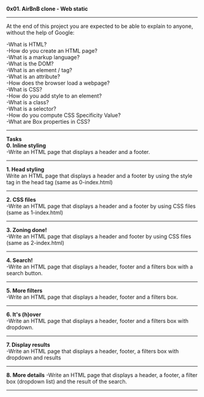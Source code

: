 **0x01. AirBnB clone - Web static**  
________________________________________________________________________________________________________  
At the end of this project you are expected to be able to explain to anyone, without the help of Google:  
  
-What is HTML?  
-How do you create an HTML page?  
-What is a markup language?  
-What is the DOM?  
-What is an element / tag?  
-What is an attribute?  
-How does the browser load a webpage?  
-What is CSS?  
-How do you add style to an element?  
-What is a class?  
-What is a selector?  
-How do you compute CSS Specificity Value?  
-What are Box properties in CSS?  
_________________________________________________________________________________________________________  
**Tasks**  
**0. Inline styling**  
-Write an HTML page that displays a header and a footer.  
_________________________________________________________________________________________________________  
**1. Head styling**  
Write an HTML page that displays a header and a footer by using the style tag in the head tag (same as 0-index.html)  
_________________________________________________________________________________________________________  
**2. CSS files**  
-Write an HTML page that displays a header and a footer by using CSS files (same as 1-index.html)  
_________________________________________________________________________________________________________  
**3. Zoning done!**  
-Write an HTML page that displays a header and footer by using CSS files (same as 2-index.html)  
_________________________________________________________________________________________________________  
**4. Search!**  
-Write an HTML page that displays a header, footer and a filters box with a search button.  
_________________________________________________________________________________________________________  
**5. More filters**  
-Write an HTML page that displays a header, footer and a filters box.  
_________________________________________________________________________________________________________  
**6. It's (h)over**  
-Write an HTML page that displays a header, footer and a filters box with dropdown.  
_________________________________________________________________________________________________________  
**7. Display results**  
-Write an HTML page that displays a header, footer, a filters box with dropdown and results  
_________________________________________________________________________________________________________  
**8. More details**
-Write an HTML page that displays a header, a footer, a filter box (dropdown list) and the result of the search.
_________________________________________________________________________________________________________  
